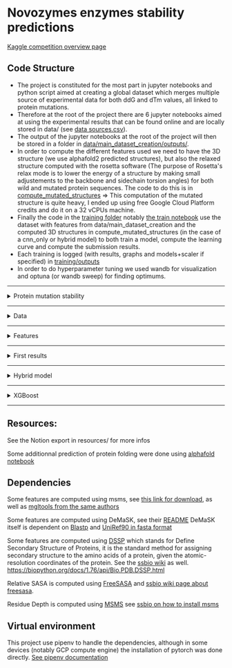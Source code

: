 # Novozymes enzymes stability predictions

[Kaggle competition overview page](https://www.kaggle.com/competitions/novozymes-enzyme-stability-prediction/overview)

## Code Structure

- The project is constituted for the most part in jupyter notebooks and python script aimed at creating a global dataset which merges multiple source of experimental data for both ddG and dTm values, all linked to protein mutations.
- Therefore at the root of the project there are 6 jupyter notebooks aimed at using the experimental results that can be found online and are locally stored in data/ (see [data sources.csv](data/sources.csv)).
- The output of the jupyter notebooks at the root of the project will then be stored in a folder in [data/main_dataset_creation/outputs/](data/main_dataset_creation/outputs/).
- In order to compute the different features used we need to have the 3D structure (we use alphafold2 predicted structures), but also the relaxed structure computed with the rosetta software (The purpose of Rosetta's relax mode is to lower the energy of a structure by making small adjustements to the backbone and sidechain torsion angles) for both wild and mutated protein sequences. The code to do this is in [compute_mutated_structures](compute_mutated_structures/)
  => This computation of the mutated structure is quite heavy, I ended up using free Google Cloud Platform credits and do it on a 32 vCPUs machine.
- Finally the code in the [training folder](training/) notably [the train notebook](training/train.ipynb) use the dataset with features from data/main_dataset_creation and the computed 3D structures in compute_mutated_structures (in the case of a cnn_only or hybrid model) to both train a model, compute the learning curve and compute the submission results.
- Each training is logged (with results, graphs and models+scaler if specified) in [training/outputs](training/outputs/)
- In order to do hyperparameter tuning we used wandb for visualization and optuna (or wandb sweep) for finding optimums.

---

<details>
<summary>Protein mutation stability</summary>

# Protein mutation stability

Novozyme (company behind competition): produce enzymes for industry

Proteins are what makes everything work in a cell/bacteria/yeast : they move stuff, capture stuff, assemble stuff, break down stuff. (Enzymes are proteins with catalyzing abilities.)

![Untitled](doc/readme_images/Untitled.png)

Proteins are created by assembling Amino Acids, they then usually fold in order to be efficient.
By protein stability we mean < **stability** (not chemical) ie. is the protein in the right 3D state to be effective. When temperature becomes too high the protein “melt” ⇒ becomes unstable/denatured.

![Untitled](doc/readme_images/Untitled%201.png)

Proteins can be **modified**, meaning we can change their amino acid composition, in order to obtain new functionalities. But **those mutations also have an impact on the stability** of the protein**.**

**The goal is to be able to give the difference in stability of a protein for any mutation.**

Example: I changed the amino acid on position 14 from Glycine to Alanine, is the protein going to be more or less stable ? = What is the new melting temperature.

- We use ΔΔG as the measure of stability (Δ of free Gibson energy) goal: we change Glycine to Alanine, what is the ΔΔG of this mutation.
- We can also use ΔTm, which is the difference in melting temperature (Tm) of a mutation

![competition_data_explained.png](doc/readme_images/competition_data_explained.png)

</details>

---

<details>
<summary>Data</summary>

# Data

There a some data available that link protein mutation with a measure of stability change (ΔΔG, ΔTm). I got ~10k distinct measure, from which ~7k got at least ΔΔG, and ~3k have only ΔTm.

⇒ That’s a **low** quantity of data, some people in the competition got more, but I checked and I think they got duplicates, and no one seems to have 20k+ measures.

⇒ Some dataset are manually curated, some are not, 10k is the number with **all** data (including not curated)

**🧠 idea:** I got ~1k data with both ΔΔG and ΔTm, maybe I could have a model that takes features+ΔTm and outputs ΔΔG ⇒ this could give me 3k more measures.

![dataset_creation_flowchart.drawio.png](doc/readme_images/dataset_creation_flowchart.drawio.png)

</details>

---

<details>
<summary>Features</summary>

# Features

In order to merge all different dataset I got:

- the protein unique identifier (sometimes after looking at a not so unique identifier, or sequence)
- the measure (ΔΔG, ΔTm or just Tm)
- the associated pH of the experiment
- the mutation position
- the mutated amino acid

Then based on the unique protein id I went on to collect data on the protein (sequence) and the 3D structure (as predicted by alphafold).
And then I computed a bunch of features based on the sequence and the 3D structure. (I did compute an approximation of each mutated protein 3D structure based on the mutation position/amino acid and the alphafold.

3D alphafold

3D “relaxed”

3D ‘relaxed mutated”

**Notable Feature categories**:

- **ESM embeddings**: model (transformer) that takes protein sequence and tells stuff about it, already trained, we do an inference and keep the last layer (~ 1200 parameters) we then do a PCA to reduce the number to 32 (pool) and 16 (for wild and mutant + we compute the Δ between the 2)
- **Rosetta Scores:** tool that takes a 3D structure model and gives a score related to the stability
- **ThermoNet:** Convolutional model that takes both wild and mutated 3D models (in reality voxel representation of the models) and outputs ΔΔG ⇒ supposed to have **1 RMSE** on ΔΔG, **got 8 MeanSquarredError ~3** ΔΔG (kcal/mol) **RootMSE** ❓❓⇒ trained again (small change in 3D models) on my own dataset.
- **DeMaSk:** score based on the known proteins that look similar to ours, it takes our protein sequence, look at all sequences that looks the same, and tell us that at position 25 amino acid Gly is very frequent in sequence that look the same
- **3D structure analysis:** we look at the 3D structure and can say that this atom is in the center of the structure or close from the outside of it + other factors, again we computed those features on both the wild and mutated structure, and then computed the delta of it as well.

![Features_Summary.png](doc/readme_images/Features_Summary.png)

- Right now I have the following features:
    <details>
        <summary>Features</summary>

        - identification:
            uniprot
            dataset_source
            alphafold_path
            wild_aa
            mutated_aa
        - basics:
            wild_aa_int
            mutated_aa_int
            mutated_chain_int
            mutation_position
            length
            chain_start
            chain_end
            sequence
            pH
        - blosum:
            blosum62
            blosum80
            blosum90
            blosum100
        - demask (direct & indirect):
            demask_entropy
            demask_log2f_var
            demask_matrix
            demask_score
        - protein_analysis (wild, mutated, Δmutation):
            aromaticity
            charge_at_pH
            flexibility
            gravy
            helix_fraction
            isoelectric_point
            instability_index
            molecular_weight
            molar_extinction_1
            molar_extinction_2
            sheet_fraction
            turn_fraction
        - 3D_structure_analysis (alphafold, wild, mutated, Δ mutation):
            sasa
            residue_depth
            c_alpha_depth
            bfactor
        - dssp_3D_analysis (alphafold, wild, mutated, Δ mutation):
            Secondary_structure
            Relative_ASA
            Phi
            Psi
            NH->O_1_relidx
            NH->O_1_energy
            O->NH_1_relidx
            O->NH_1_energy
            NH->O_2_relidx
            NH->O_2_energy
            O->NH_2_relidx
            O->NH_2_energy
        - rosetta_scores (wild, mutated, Δ mutation):
            dslf_fa13
            fa_atr
            fa_dun
            fa_elec
            fa_intra_rep
            fa_intra_sol_xover4
            fa_rep
            fa_sol
            hbond_bb_sc
            hbond_lr_bb
            hbond_sc
            hbond_sr_bb
            linear_chainbreak
            lk_ball_wtd
            omega
            overlap_chainbreak
            p_aa_pp
            pro_close
            rama_prepro
            ref
            yhh_planarity
            total_score
        - esm_pca_pool:
            esm_pca_pool_0 to esm_pca_pool_31
        - esm_pca_wild:
            esm_pca_wild_0 to esm_pca_wild_15
        - esm_pca_mutant:
            esm_pca_mutant_0 to esm_pca_mutant_15
        - Δ esm_pca_local:
            esm_pca_local_0 to esm_pca_local_15
        - esm_global:
            esm_mutation_probability
            esm_mutation_entropy
        - target:
            ddG
            dTm
            Tm

    </details>
  </details>

---

<details>
<summary>First results</summary>

# First results

## Simple Neural Network

We take some (not all) features, we put them in a NN and see what happens.

We have a 5 splits of the data, meaning that for predictions we compute the avg of the 5 models trained on each split.

Results:

![training_results.jpg](doc/readme_images/training_results.jpg)

- Obtained with the following model structure:

  - Linear(131, 64)
  - ReLU
  - Dropout(0.25)
  - Linear(64, 64)
  - ReLU
  - Dropout(0.25)
  - Linear(64,2)
  - Linear(**2**,1)

- can reach an avg mse of ~3 MSE with ΔΔG as a target (so rmse of ~1.7).
- on Kaggle obtains a spearman rank of 0.42

⇒ normalize before mse

### Parameters importance

![SimpleNN_feature_importance_histogram.png](doc/readme_images/SimpleNN_feature_importance_histogram.png)

- top 10 parameters:
  - esm_pca_pool_1: 1.33
  - mutation_fa_intra_rep: 1.14
  - esm_pca_pool_19: 1.08
  - mutation_NH->O_1_relidx: 1.03
  - esm_pca_pool_4: 0.96
  - pH: 0.84
  - esm_pca_pool_2: 0.84
  - mutation_fa_rep: 0.79
  - mutation_pro_close: 0.70
  - esm_pca_pool_26: 0.67

⇒ There seem to have a bunch of unused features, even though I know some of them can be relevant

### Learning curve

![learning_curve.jpg](doc/readme_images/learning_curve.jpg)

### Hyper parameters tuning

I tried different neural network structure, and then ended up doing some sweep.
The graph show that is mostly random, at first I thought this was due to the fact that the ksplit was giving very different result, but after fixing it I still end up with what looks mostly random.

### random ksplit

- graph
  ![randomKsplit_graph.png](doc/readme_images/randomKsplit_graph.png)
- parameters importance
  ![randomKsplit_parameters_importance.png](doc/readme_images/randomKsplit_parameters_importance.png)
- test mse v created
  ![randomKsplit_testMSE_v_created.png](doc/readme_images/randomKsplit_testMSE_v_created.png)
- test_mse(epochs)
  ![randomKsplit_testMSE.png](doc/readme_images/randomKsplit_testMSE.png)
- train_mse(epochs)
  ![randomKsplit_trainMSE.png](doc/readme_images/randomKsplit_trainMSE.png)
- loss(epochs)
  ![randomKsplit_loss.png](doc/readme_images/randomKsplit_loss.png)

### fixed ksplit

- graph
  ![fixedKsplit_graph.png](doc/readme_images/fixedKsplit_graph.png)
- parameters importance
  ![fixedKsplit_parameters_importance.png](doc/readme_images/fixedKsplit_parameters_importance.png)
- test mse v created
  ![fixedKsplit_testMSE_v_created.png](doc/readme_images/fixedKsplit_testMSE_v_created.png)
- test_mse(epochs)
  ![fixedKsplit_testMSE.png](doc/readme_images/fixedKsplit_testMSE.png)
- train_mse(epochs)
  ![fixedKsplit_trainMSE.png](doc/readme_images/fixedKsplit_trainMSE.png)
- loss(epochs)
  ![fixedKsplit_loss.png](doc/readme_images/fixedKsplit_loss.png)

## </details>

---

<details>
<summary>Hybrid model</summary>

To try and improve our result we tried to use both a CNN model able to learn from the voxel representation of the 3D structure from the protein (before and after mutation) in the same way as ThermoNet, and then in a later step add the computed features (such as blosum, demask, dssp etc.) to the "features" from the last layer of the CNN. We then concatenate those features together and put it through a regression model.

![Hybrid_model.png](doc/Hybrid_model.png)

We attained better result than with cnn only or regression only (the code allow different model type to be trained, by simply specifying the model_type in the config file, "cnn_only" will trained a model very close to the one from ThermoNet, "regression_only" will not use voxel at all).

![Hybrid_result.jpg](doc/Training_results/hybrid_results.jpg)

  <details>
  <summary>Hybrid model structure</summary>
  see [models.py](training/training_utils/models.py)
  
  - cnn_model: Sequential,
    - 0: Conv3d14, 16, kernel_size=3, 3, 3, stride=1, 1, 1,
    - 1: ReLU,
    - 0: Conv3d16, 24, kernel_size=3, 3, 3, stride=1, 1, 1,
    - 1: ReLU,
    - 0: Conv3d24, 32, kernel_size=3, 3, 3, stride=1, 1, 1,
    - 1: ReLU,
    - 0: Conv3d32, 48, kernel_size=3, 3, 3, stride=1, 1, 1,
    - 1: ReLU,
    - 0: Conv3d48, 78, kernel_size=3, 3, 3, stride=1, 1, 1,
    - 1: ReLU,
    - 1: MaxPool3dkernel_size=2, 2, 2, stride=2, 2, 2, padding=0, dilation=1, ceil_mode=False,
    - 2: Flattenstart_dim=1, end_dim=-1,
    - 0: Dropoutp=0.3, inplace=False,
    - 1: Linearin_features=2106, out_features=32, bias=True,
    - 2: ReLU,
    - 3: Dropoutp=0.3, inplace=False,
  - regression_model: Sequential,
    - 0: Flattenstart_dim=1, end_dim=-1,
    - 1: Linearin_features=182, out_features=256, bias=True,
    - 2: ReLU,
    - 3: Dropoutp=0.5, inplace=False,
    - 4: Linearin_features=256, out_features=256, bias=True,
    - 5: ReLU,
    - 6: Dropoutp=0.5, inplace=False,
    - 7: Linearin_features=256, out_features=256, bias=True,
    - 8: ReLU,
    - 9: Dropoutp=0.5, inplace=False,
    - 10: Linearin_features=256, out_features=256, bias=True,
    - 11: ReLU,
    - 12: Dropoutp=0.5, inplace=False,
    - 13: Linearin_features=256, out_features=128, bias=True,
    - 14: ReLU,
    - 15: Dropoutp=0.5, inplace=False,
    - 16: Linearin_features=128, out_features=1, bias=True,
  
  </details>

</details>

---

<details>
<summary>XGBoost</summary>
In the same way that we can switch between CNN_only, regression_only or hybrid for the model type, we can also choose "xgboost"
This is similar to the regression only, only this time implemented with an optimized distributed gradient boosting model instead of a neural network.

[xgboost documentation](https://xgboost.readthedocs.io/en/stable/)

The xgboost outperforms slightly the regression_only neural network model in the leaderboard, although it does not perform an hybrid model.

</details>

---

## Resources:

See the Notion export in resources/ for more infos

Some additionnal prediction of protein folding were done using [alphafold notebook](https://colab.research.google.com/github/deepmind/alphafold/blob/main/notebooks/AlphaFold.ipynb#scrollTo=woIxeCPygt7K)

## Dependencies

Some features are computed using msms, see [this link for download](https://ccsb.scripps.edu/msms/downloads/), as well as [mgltools from the same authors](https://ccsb.scripps.edu/mgltools/downloads/)

Some features are computed using DeMaSK, see their [README](https://github.com/Singh-Lab/DeMaSk)
DeMaSK itself is dependent on [Blastp](https://ftp.ncbi.nlm.nih.gov/blast/executables/blast+/LATEST/) and [UniRef90 in fasta format](https://www.uniprot.org/help/downloads)

Some features are computed using [DSSP](https://swift.cmbi.umcn.nl/gv/dssp/) which stands for Define Secondary Structure of Proteins, it is the standard method for assigning secondary structure to the amino acids of a protein, given the atomic-resolution coordinates of the protein. See the [ssbio wiki](https://ssbio.readthedocs.io/en/latest/instructions/dssp.html) as well.
https://biopython.org/docs/1.76/api/Bio.PDB.DSSP.html

Relative SASA is computed using [FreeSASA](https://freesasa.github.io/) and [ssbio wiki page about freesasa](https://ssbio.readthedocs.io/en/latest/instructions/freesasa.html).

Residue Depth is computed using [MSMS](https://ccsb.scripps.edu/msms/) see [ssbio on how to install msms](https://ssbio.readthedocs.io/en/latest/instructions/msms.html)

## Virtual environment

This project use pipenv to handle the dependencies, although in some devices (notably GCP compute engine) the installation of pytorch was done directly.
[See pipenv documentation](https://pipenv.pypa.io/en/latest/)
